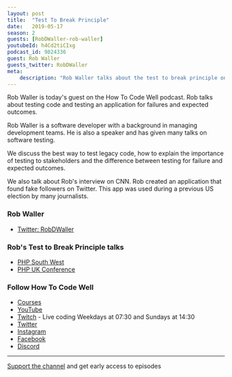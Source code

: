 ```yaml
---
layout: post
title:  "Test To Break Principle"
date:   2019-05-17
season: 2
guests: [RobDWaller-rob-waller]
youtubeId: h4Cd2tiCIxg
podcast_id: 9824336
guest: Rob Waller
guests_twitter: RobDWaller
meta:
    description: "Rob Waller talks about the test to break principle on the How To Code Well podcast"
---
```

Rob Waller is today's guest on the How To Code Well podcast. Rob talks about testing code and testing an application for failures and expected outcomes.

Rob Waller is a software developer with a background in managing development teams. He is also a speaker and has given many talks on software testing.

We discuss the best way to test legacy code, how to explain the importance of testing to stakeholders and the difference between testing for failure and expected outcomes.

We also talk about Rob's interview on CNN. Rob created an application that found fake followers on Twitter. This app was used during a previous US election by many journalists.

### Rob Waller
- [Twitter: RobDWaller](https://twitter.com/RobDWaller) 

### Rob's Test to Break Principle talks
- [PHP South West](https://youtu.be/vRtioaertzU) 
- [PHP UK Conference](https://youtu.be/JDwFyRXbVHQ) 

### Follow How To Code Well
- [Courses](http://howtocodewell.net)
- [YouTube](http://youtube.com/howtocodewell)
- [Twitch](http://twitch.tv/howtocodewell) - Live coding Weekdays at 07:30 and Sundays at 14:30
- [Twitter](https://twitter.com/howtocodewell)
- [Instagram](http://instagram.com/howtocodewell/)
- [Facebook](http://facebook.com/howtocodewell/)
- [Discord](http://howtocodewell.net/discord)

-------------------------------

[Support the channel](https://www.patreon.com/howToCodeWell) and get early access to episodes
